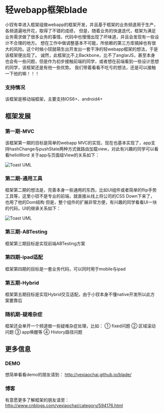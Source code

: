 轻webapp框架blade
=====

小钗有幸进入框架组做webapp的框架开发，并且基于框架的业务频道用于生产，各频道遍地开花，取得了不错的成绩，
但是，随着业务的快速迭代，框架为满足业务需求做了很多业务的事情，代码中也慢慢出现了坏味道，并且会发现有一些设计不合理的地方。
想在工作中做调整基本不可能，所依赖的第三方库搞掉也有很大的风险。这个时候小钗就萌生出开发出一套干净的轻webapp框架的想法，于是该框架便出现了。
诚然，此框架比不上Backbone，比不了anglarJS，甚至本身也会有一些问题，但是作为初步接触前端的同学，或者想在前端看到一些设计思想的同学，该框架还是有他一些优势。
我们带着看看不吃亏的想法，还是可以接触一下他的嘛！！！

### 支持情况

该框架是移动端框架，主要支持IOS6+、android4+


## 框架发展

### 第一期-MVC

该框架第一期的目标是简单的webapp MVC的实现，现在也基本实现了，app支持hashChange与pushState两种方式做路由加载view，对此有兴趣的同学可以看看helloWord
关于app与页面级View的关系如下：

![Toast UML](https://raw.githubusercontent.com/yexiaochai/blade/master/doc/images/mvc.png)

### 第二期-通用工具

框架第二期的想法是，完善本身一些通用的东西，比如UI组件或者简单的flip手势工具等，这里小钗不是专业的前端，就直接从线上将公司的CSS Down下来了，也用了他的Dom结构
但是，整个组件的扩展非常方便，有兴趣的同学看看UI一块的代码，UI的继承关系如下：

![Toast UML](https://raw.githubusercontent.com/yexiaochai/blade/master/doc/images/ui.png)

### 第三期-ABTesting

框架第三期目标是实现前端ABTesting方案


### 第四期-ipad适配

框架第四期的目标是一套业务代码，可以同时用于mobile与ipad

### 第五期-Hybrid

框架第五期目标是实现Hybrid交互适配，由于小钗本身不懂native开发所以此方案要靠后

### 随机期-疑难杂症

框架还会单开一个频道做一些疑难杂症处理，比如：
① fixed问题
② 区域滚动问题
③ app唤醒等
④ History路径问题

## 更多信息

### DEMO
想简单看看demo的朋友请到：
http://yexiaochai.github.io/blade/

### 博客
有意愿更多了解框架的朋友请至：
http://www.cnblogs.com/yexiaochai/category/594176.html

